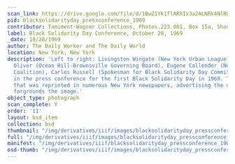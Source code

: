 ```yaml
---
scan_link: https://drive.google.com/file/d/1BwZ1Yk1flARXIx3a2ALNRk4NlRUMoAdk/view?usp=sharing
pid: blacksolidarityday_pressconference_1969
contributor: Tamiment-Wagner Collections, Photos.223.001, Box 15a, Shoot 690188
label: Black Solidarity Day Conference, October 28, 1969
_date: 10/28/1969
author: The Daily Worker and The Daily World
location: New York, New York
description: 'Left to right: Livingston Wingate (New York Urban League), C. Herbert
  Oliver (Ocean Hill-Brownsville Governing Board), Eugene Callender (New York Urban
  Coalition), Carlos Russell (Spokesman for Black Solidarity Day Committee) particpate
  in the press conference for the first Black Solidarity Day in 1969. The iconic poster,
  that was reprinted in numerous New York newspapers, advertising the days events
  forgrounds the image.'
object_type: photograph
scan_complete: Y
order: '11'
layout: bsd_item
collection: bsd
thumbnail: "/img/derivatives/iiif/images/blacksolidarityday_pressconference_1969/full/250,/0/default.jpg"
full: "/img/derivatives/iiif/images/blacksolidarityday_pressconference_1969/full/1140,/0/default.jpg"
manifest: "/img/derivatives/iiif/blacksolidarityday_pressconference_1969/manifest.json"
osd-thumb: "/img/derivatives/iiif/images/blacksolidarityday_pressconference_1969/full/375,/0/default.jpg"
---
```

